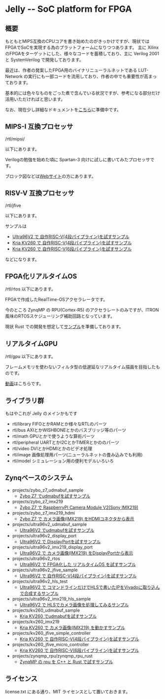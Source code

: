 # Jelly -- SoC platform for FPGA

## 概要

もともとMIPS互換のCPUコアを書き始めたのがきっかけですが、現状ではFPGAでSoCを実現する為のプラットフォームになりつつあります。
主に Xilinx のFPGAをターゲットにした、様々なコードを蓄積しており、主に Verilog 2001 と SystemVerilog で開発しております。

最近は、作者の発案したFPGA用のバイナリニューラルネットである LUT-Network の実行にも一部コードを流用しており、作者の中でも重要性が高まっております。

基本的には色々なものをごった煮で含んでいる状況ですが、参考になる部分だけ活用いただければと思います。

なお、現在少し詳細なドキュメントを[こちら](https://jelly-fpga.readthedocs.io/jv/master/)に準備中です。


## MIPS-I 互換プロセッサ

/rtl/mipsi/

以下にあります。

Verilogの勉強を始めた頃に Spartan-3 向けに試しに書いてみたプロセッサです。

ブロック図などは[Webサイト](http://ryuz.my.coocan.jp/jelly/index.html)の方にあります。


## RISV-V 互換プロセッサ

/rtl/jfive

以下にあります。

サンプルは

- [Ultra96V2 で 自作RISC-V(4段パイプライン)を試すサンプル](projects/ultra96v2_jfive_sample/README.md)
- [Kria KV260 で 自作RISC-V(4段パイプライン)を試すサンプル](projects/kv260_jfive_simple_controller/README.md)
- [Kria KV260 で 自作RISC-V(6段パイプライン)を試すサンプル](projects/kv260_jfive_micro_controller/README.md)

などになります。

## FPGA化リアルタイムOS

/rtl/rtos
以下にあります。

FPGAで作成したRealTime-OSアクセラレータです。

今のところ ZynqMP の RPU(Cortex-R5) のアクセラレートのみですが、ITRON風味のRTOSスケジューリング補助回路となっています。

現状 Rust での開発を想定して[サンプル](projects/ultra96v2_rtos/README.md)を準備しております。


## リアルタイムGPU

/rtl/gpu
以下にあります。

フレームメモリを使わないフィルタ型の低遅延なリアルタイム描画を目指したものです。

[動画](https://www.youtube.com/watch?v=vl-lhSOOlSk)はこちらです。


## ライブラリ群

もはやこれが Jelly のメインかもです

- rtl/library      FIFOとかRAMとか様々なRTLのパーツ
- rtl/bus          AXIとかWISHBONEとかのバスブリッジ等のパーツ
- rtl/math         GPUとかで使うような算術パーツ
- rtl/peripheral   UARTとかI2CとかTIMERとかののパーツ
- rtl/video        DVIとかHDMIとかのビデオ処理
- rtl/image        画像処理用パーツ(ニューラルネットの畳み込みでも利用)
- rtl/model        シミュレーション用の便利モデルいろいろ


## Zynqベースのシステム

- projects/zybo_z7_udmabuf_sample
    - [Zybo Z7 でudmabufを試すサンプル](projects/zybo_z7_udmabuf_sample/README.md)
- projects/zybo_z7_imx219
    - [Zybo Z7 で RaspberryPI Camera Module V2(Sony IMX219)](projects/zybo_z7_imx219/README.md)
- projects/zybo_z7_imx219_hdmi
    - [Zybo Z7 で カメラ画像(IMX219) をHDMIコネクタから表示](projects/zybo_z7_imx219_hdmi/README.md)
- projects/ultra96v2_udmabuf_sample
    - [Ultra96V2 でudmabufを試すサンプル](projects/ultra96v2_udmabuf_sample/README.md)
- projects/ultra96v2_display_port
    - [Ultra96V2 で DisplayPortを試すサンプル](projects/ultra96v2_display_port/README.md)
- projects/ultra96v2_imx219_display_port
    - [Ultra96V2 で カメラ画像(IMX219) をDisplayPortから表示](projects/ultra96v2_imx219_display_port/README.md)
- projects/ultra96v2_rtos
    - [Ultra96V2 で FPGA化した リアルタイムOS を試すサンプル](projects/ultra96v2_rtos/README.md)
- projects/ultra96v2_jfive_sample
    - [Ultra96V2 で 自作RISC-V(4段パイプライン)を試すサンプル](projects/ultra96v2_jfive_sample/README.md)
- projects/ultra96v2_hls_test
    - [Ultra96V2 で コマンドラインだけでHLSで書いたIPをVivadoに取り込んで合成するサンプル](projects/ultra96v2_hls_test/README.md)
- projects/ultra96v2_imx219_hls_sample
    - [Ultra96V2 で HLSでカメラ画像を処理してみるサンプル](projects/ultra96v2_imx219_hls_sample/README.md)
- projects/kv260_udmabuf_sample
    - [Kria KV260 でudmabufを試すサンプル](projects/kv260_udmabuf_sample/README.md)
- projects/kv260_imx219
    - [Kria KV260 で カメラ画像(IMX219) を動かすサンプル](projects/kv260_imx219/README.md)
- projects/kv260_jfive_simple_controller
    - [Kria KV260 で 自作RISC-V(4段パイプライン)を試すサンプル](projects/kv260_jfive_simple_controller/README.md)
- projects/kv260_jfive_micro_controller
    - [Kria KV260 で 自作RISC-V(6段パイプライン)を試すサンプル](projects/kv260_jfive_micro_controller/README.md)
- projects/zynqmp_rpu/zynqmp_rpu_rust
    - [ZynqMP の rpu を C++ と Rust で試すサンプル](projects/zynqmp_rpu/README.md)

## ライセンス

  license.txt にある通り、MIT ライセンスとして置いておきます。
